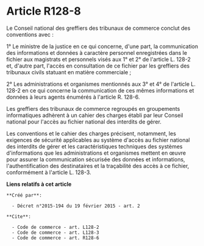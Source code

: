# Article R128-8

Le Conseil national des greffiers des tribunaux de commerce conclut des conventions avec : 

1° Le ministre de la justice en ce qui concerne, d'une part, la communication des informations et données à caractère
personnel enregistrées dans le fichier aux magistrats et personnels visés aux 1° et 2° de l'article L. 128-2 et, d'autre
part, l'accès en consultation de ce fichier par les greffiers des tribunaux civils statuant en matière commerciale ; 

2° Les administrations et organismes mentionnés aux 3° et 4° de l'article L. 128-2 en ce qui concerne la communication de ces
mêmes informations et données à leurs agents énumérés à l'article R. 128-6. 

Les greffiers des tribunaux de commerce regroupés en groupements informatiques adhèrent à un cahier des charges établi par
leur Conseil national pour l'accès au fichier national des interdits de gérer. 

Les conventions et le cahier des charges précisent, notamment, les exigences de sécurité applicables au système d'accès au
fichier national des interdits de gérer et les caractéristiques techniques des systèmes d'informations que les
administrations et organismes mettent en œuvre pour assurer la communication sécurisée des données et informations,
l'authentification des destinataires et la traçabilité des accès à ce fichier, conformément à l'article L. 128-3.

**Liens relatifs à cet article**

	**Créé par**:

	  - Décret n°2015-194 du 19 février 2015 - art. 2

	**Cite**:

	  - Code de commerce - art. L128-2
	  - Code de commerce - art. L128-3
	  - Code de commerce - art. R128-6

